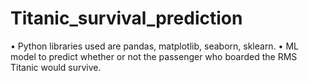 # Titanic_survival_prediction
•	Python libraries used are pandas, matplotlib, seaborn, sklearn.
• ML model to predict whether or not the passenger who boarded the RMS Titanic would survive.

